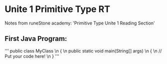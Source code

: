 # Unite 1 Primitive Type RT
Notes from runeStone academy: 'Primitive Type Unite 1 Reading Section'

## First Java Program:

'''
 public class MyClass \n
{ \n
public static void main(String[] args) \n
  { \n
       // Put your code here! \n
   }
'''
